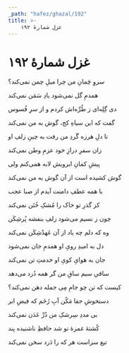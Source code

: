 ```yaml
---
_path: "hafez/ghazal/192"
title: >-
    غزل شمارهٔ ۱۹۲
---
```

# غزل شمارهٔ ۱۹۲

<div class="b" id="bn1"><div class="m1"><p>سروِ چَمانِ من چرا میلِ چمن نمی‌کند؟</p></div>
<div class="m2"><p>همدمِ گل نمی‌شود یادِ سَمَن نمی‌کند</p></div></div>
<div class="b" id="bn2"><div class="m1"><p>دی گِلِه‌ای ز طُرِّه‌اش کردم و از سرِ فُسوس</p></div>
<div class="m2"><p>گفت که این سیاهِ کج، گوش به من نمی‌کند</p></div></div>
<div class="b" id="bn3"><div class="m1"><p>تا دلِ هرزه گَردِ من رفت به چینِ زلفِ او</p></div>
<div class="m2"><p>زان سفرِ درازِ خود عزمِ وطن نمی‌کند</p></div></div>
<div class="b" id="bn4"><div class="m1"><p>پیشِ کمانِ ابرویش لابه همی‌کنم ولی</p></div>
<div class="m2"><p>گوش کشیده است از آن گوش به من نمی‌کند</p></div></div>
<div class="b" id="bn5"><div class="m1"><p>با همه عطفِ دامنت آیدم از صبا عجب</p></div>
<div class="m2"><p>کز گذرِ تو خاک را مُشکِ خُتَن نمی‌کند</p></div></div>
<div class="b" id="bn6"><div class="m1"><p>چون ز نسیم می‌شود زلفِ بنفشه پُرشِکَن</p></div>
<div class="m2"><p>وه که دلم چه یاد از آن عَهدْشِکَن نمی‌کند</p></div></div>
<div class="b" id="bn7"><div class="m1"><p>دل به امیدِ رویِ او همدمِ جان نمی‌شود</p></div>
<div class="m2"><p>جان به هوایِ کویِ او خدمتِ تن نمی‌کند</p></div></div>
<div class="b" id="bn8"><div class="m1"><p>ساقیِ سیم ساقِ من گر همه دُرد می‌دهد</p></div>
<div class="m2"><p>کیست که تن چو جامِ مِی جمله دهن نمی‌کند؟</p></div></div>
<div class="b" id="bn9"><div class="m1"><p>دستخوشِ جفا مَکُن آبِ رُخَم که فیضِ ابر</p></div>
<div class="m2"><p>بی مددِ سِرشکِ من دُرِّ عَدَن نمی‌کند</p></div></div>
<div class="b" id="bn10"><div class="m1"><p>کُشتهٔ غمزهٔ تو شد حافظِ ناشنیده پند</p></div>
<div class="m2"><p>تیغ سزاست هر که را دَرد سخن نمی‌کند</p></div></div>
